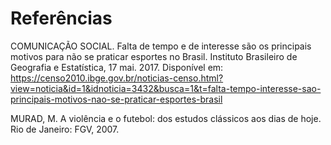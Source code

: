 # Referências

COMUNICAÇÃO SOCIAL. Falta de tempo e de interesse são os principais motivos para não se praticar esportes no Brasil. Instituto Brasileiro de Geografia e Estatística, 17 mai. 2017. Disponível em: <https://censo2010.ibge.gov.br/noticias-censo.html?view=noticia&id=1&idnoticia=3432&busca=1&t=falta-tempo-interesse-sao-principais-motivos-nao-se-praticar-esportes-brasil>

MURAD, M. A violência e o futebol: dos estudos clássicos aos dias de hoje. Rio de Janeiro: FGV, 2007.
